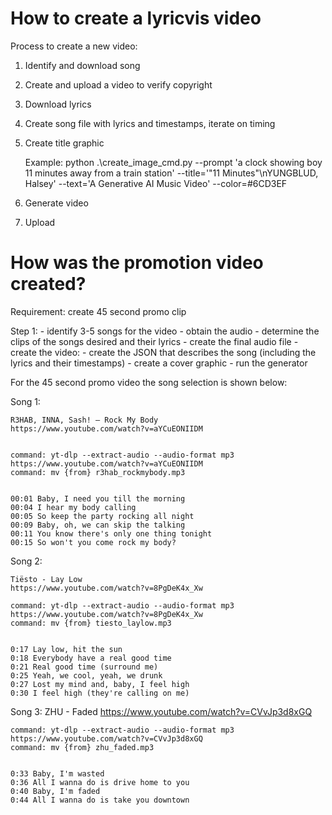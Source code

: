 # How to create a lyricvis video

Process to create a new video:

1. Identify and download song

2. Create and upload a video to verify copyright

3. Download lyrics

4. Create song file with lyrics and timestamps, iterate on timing

5. Create title graphic

    Example: 
     python .\create_image_cmd.py --prompt 'a clock showing boy 11 minutes away from a train station' --title='\"11 Minutes\"\nYUNGBLUD, Halsey' --text='A Generative AI Music Video' --color=#6CD3EF

6. Generate video

7. Upload


# How was the promotion video created?

Requirement: create 45 second promo clip

Step 1:
    - identify 3-5 songs for the video
    - obtain the audio
    - determine the clips of the songs desired and their lyrics
    - create the final audio file
    - create the video:
        - create the JSON that describes the song (including the lyrics and their timestamps)
        - create a cover graphic
        - run the generator


For the 45 second promo video the song selection is shown below:


Song 1:

    R3HAB, INNA, Sash! – Rock My Body
    https://www.youtube.com/watch?v=aYCuEONIIDM


    command: yt-dlp --extract-audio --audio-format mp3 https://www.youtube.com/watch?v=aYCuEONIIDM
    command: mv {from} r3hab_rockmybody.mp3


    00:01 Baby, I need you till the morning
    00:04 I hear my body calling
    00:05 So keep the party rocking all night
    00:09 Baby, oh, we can skip the talking
    00:11 You know there's only one thing tonight
    00:15 So won't you come rock my body?


Song 2:

    Tiësto - Lay Low
    https://www.youtube.com/watch?v=8PgDeK4x_Xw

    command: yt-dlp --extract-audio --audio-format mp3 https://www.youtube.com/watch?v=8PgDeK4x_Xw
    command: mv {from} tiesto_laylow.mp3


    0:17 Lay low, hit the sun
    0:18 Everybody have a real good time
    0:21 Real good time (surround me)
    0:25 Yeah, we cool, yeah, we drunk
    0:27 Lost my mind and, baby, I feel high
    0:30 I feel high (they're calling on me)


Song 3:
    ZHU - Faded
    https://www.youtube.com/watch?v=CVvJp3d8xGQ

    command: yt-dlp --extract-audio --audio-format mp3 https://www.youtube.com/watch?v=CVvJp3d8xGQ
    command: mv {from} zhu_faded.mp3


    0:33 Baby, I'm wasted
    0:36 All I wanna do is drive home to you
    0:40 Baby, I'm faded
    0:44 All I wanna do is take you downtown
